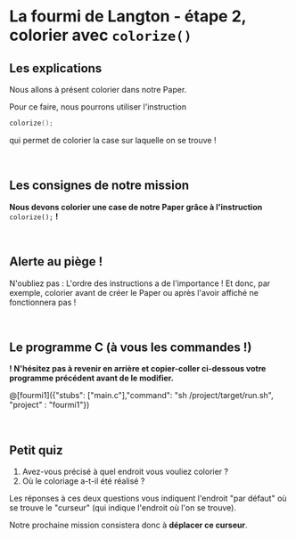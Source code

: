# La fourmi de Langton - étape 2, colorier avec `colorize()`

## Les explications

Nous allons à présent colorier dans notre Paper.

Pour ce faire, nous pourrons utiliser l'instruction

```C
colorize();
```

qui permet de colorier la case sur laquelle on se trouve !

<br />

## Les consignes de notre mission

**Nous devons colorier une case de notre Paper grâce à l'instruction** `colorize();` **!**

<br />

## Alerte au piège !

N'oubliez pas : L'ordre des instructions a de l'importance ! Et donc, par exemple, colorier avant de créer le Paper ou après l'avoir affiché ne fonctionnera pas !

<br />

## Le programme C (à vous les commandes !)

**! N'hésitez pas à revenir en arrière et copier-coller ci-dessous votre programme précédent avant de le modifier.**

@[fourmi1]({"stubs": ["main.c"],"command": "sh /project/target/run.sh", "project" : "fourmi1"})

<br />

## Petit quiz

1) Avez-vous précisé à quel endroit vous vouliez colorier ?
2) Où le coloriage a-t-il été réalisé ?

Les réponses à ces deux questions vous indiquent l'endroit "par défaut" où se trouve le "curseur" (qui indique l'endroit où l'on se trouve).

Notre prochaine mission consistera donc à **déplacer ce curseur**.
